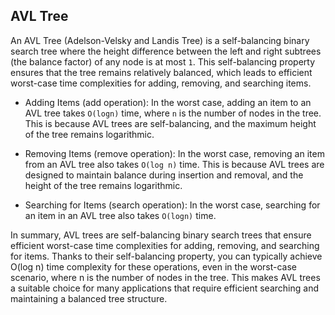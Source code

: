 ## AVL Tree

An AVL Tree (Adelson-Velsky and Landis Tree) is a self-balancing binary search tree where the height difference between the left and right subtrees (the balance factor) of any node is at most `1`. This self-balancing property ensures that the tree remains relatively balanced, which leads to efficient worst-case time complexities for adding, removing, and searching items.

- Adding Items (add operation): In the worst case, adding an item to an AVL tree takes `O(logn)` time, where `n` is the number of nodes in the tree. This is because AVL trees are self-balancing, and the maximum height of the tree remains logarithmic.

- Removing Items (remove operation): In the worst case, removing an item from an AVL tree also takes `O(log n)` time. This is because AVL trees are designed to maintain balance during insertion and removal, and the height of the tree remains logarithmic.

- Searching for Items (search operation): In the worst case, searching for an item in an AVL tree also takes `O(logn)` time.

In summary, AVL trees are self-balancing binary search trees that ensure efficient worst-case time complexities for adding, removing, and searching for items. Thanks to their self-balancing property, you can typically achieve O(log n) time complexity for these operations, even in the worst-case scenario, where n is the number of nodes in the tree. This makes AVL trees a suitable choice for many applications that require efficient searching and maintaining a balanced tree structure.